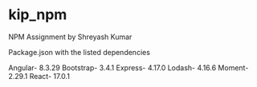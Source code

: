 # kip_npm
NPM Assignment by Shreyash Kumar

Package.json with the listed dependencies

Angular- 8.3.29
Bootstrap- 3.4.1
Express- 4.17.0
Lodash- 4.16.6
Moment- 2.29.1
React- 17.0.1
